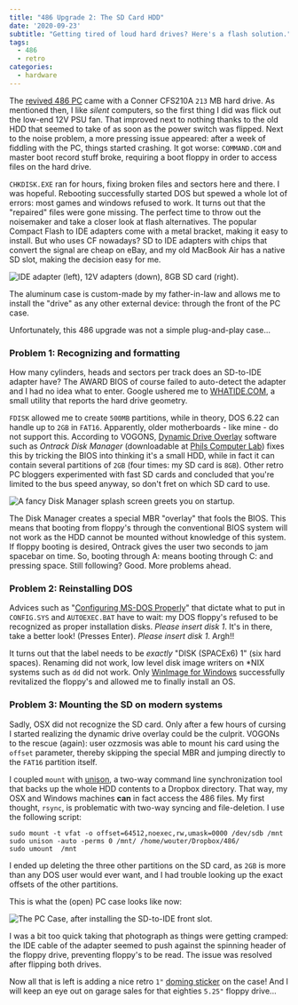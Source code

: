 ```yaml
---
title: "486 Upgrade 2: The SD Card HDD"
date: '2020-09-23'
subtitle: "Getting tired of loud hard drives? Here's a flash solution."
tags:
  - 486
  - retro
categories:
  - hardware
---
```


The [revived 486 PC](/post/2020/09/reviving-a-80486/) came with a Conner CFS210A `213` MB hard drive. As mentioned then, I like _silent_ computers, so the first thing I did was flick out the low-end 12V PSU fan. That improved next to nothing thanks to the old HDD that seemed to take of as soon as the power switch was flipped. Next to the noise problem, a more pressing issue appeared: after a week of fiddling with the PC, things started crashing. It got worse: `COMMAND.COM` and master boot record stuff broke, requiring a boot floppy in order to access files on the hard drive. 

`CHKDISK.EXE` ran for hours, fixing broken files and sectors here and there. I was hopeful. Rebooting successfully started DOS but spewed a whole lot of errors: most games and windows refused to work. It turns out that the "repaired" files were gone missing. The perfect time to throw out the noisemaker and take a closer look at flash alternatives. The popular Compact Flash to IDE adapters come with a metal bracket, making it easy to install. But who uses CF nowadays? SD to IDE adapters with chips that convert the signal are cheap on eBay, and my old MacBook Air has a native SD slot, making the decision easy for me.

![](../sdhdd.jpg "IDE adapter (left), 12V adapters (down), 8GB SD card (right).")

The aluminum case is custom-made by my father-in-law and allows me to install the "drive" as any other external device: through the front of the PC case. 

Unfortunately, this 486 upgrade was not a simple plug-and-play case... 

### Problem 1: Recognizing and formatting

How many cylinders, heads and sectors per track does an SD-to-IDE adapter have? The AWARD BIOS of course failed to auto-detect the adapter and I had no idea what to enter. Google ushered me to [WHATIDE.COM](https://archive.org/details/whatide), a small utility that reports the hard drive geometry. 

`FDISK` allowed me to create `500MB` partitions, while in theory, DOS 6.22 can handle up to `2GB` in `FAT16`. Apparently, older motherboards - like mine - do not support this. According to VOGONS, [Dynamic Drive Overlay](https://www.vogons.org/viewtopic.php?f=61&t=42113) software such as _Ontrack Disk Manager_ (downloadable at [Phils Computer Lab](https://www.philscomputerlab.com/ontrack-disk-manager.html)) fixes this by tricking the BIOS into thinking it's a small HDD, while in fact it can contain several partitions of `2GB` (four times: my SD card is `8GB`). Other retro PC bloggers experimented with fast SD cards and concluded that you're limited to the bus speed anyway, so don't fret on which SD card to use. 

![](../ontrack.jpg "A fancy Disk Manager splash screen greets you on startup.")

The Disk Manager creates a special MBR "overlay" that fools the BIOS. This means that booting from floppy's through the conventional BIOS system will not work as the HDD cannot be mounted without knowledge of this system. If floppy booting is desired, Ontrack gives the user two seconds to jam spacebar on time. So, booting through A: means booting through C: and pressing space. Still following? Good. More problems ahead. 

### Problem 2: Reinstalling DOS

Advices such as "[Configuring MS-DOS Properly](https://www.cubic.org/docs/configuring.htm)" that dictate what to put in `CONFIG.SYS` and `AUTOEXEC.BAT` have to wait: my DOS floppy's refused to be recognized as proper installation disks. _Please insert disk 1_. It's in there, take a better look! (Presses Enter). _Please insert disk 1_. Argh!!

It turns out that the label needs to be _exactly_ "DISK (SPACEx6) 1" (six hard spaces). Renaming did not work, low level disk image writers on *NIX systems such as `dd` did not work. Only [WinImage for Windows](https://www.winimage.com/winimage.htm) successfully revitalized the floppy's and allowed me to finally install an OS. 

### Problem 3: Mounting the SD on modern systems

Sadly, OSX did not recognize the SD card. Only after a few hours of cursing I started realizing the dynamic drive overlay could be the culprit. VOGONs to the rescue (again): user ozzmosis was able to mount his card using the `offset` parameter, thereby skipping the special MBR and jumping directly to the `FAT16` partition itself. 

I coupled `mount` with [unison](https://github.com/bcpierce00/unison), a two-way command line synchronization tool that backs up the whole HDD contents to a Dropbox directory. That way, my OSX and Windows machines **can** in fact access the 486 files. My first thought, `rsync`, is problematic with two-way syncing and file-deletion. I use the following script:

```
sudo mount -t vfat -o offset=64512,noexec,rw,umask=0000 /dev/sdb /mnt
sudo unison -auto -perms 0 /mnt/ /home/wouter/Dropbox/486/
sudo umount  /mnt
```

I ended up deleting the three other partitions on the SD card, as `2GB` is more than any DOS user would ever want, and I had trouble looking up the exact offsets of the other partitions. 

This is what the (open) PC case looks like now:

![](../pccase.jpg "The PC Case, after installing the SD-to-IDE front slot.")

I was a bit too quick taking that photograph as things were getting cramped: the IDE cable of the adapter seemed to push against the spinning header of the floppy drive, preventing floppy's to be read. The issue was resolved after flipping both drives. 

Now all that is left is adding a nice retro `1"` [doming sticker](https://www.domingfactory.nl/vierkante-doming-sticker) on the case! And I will keep an eye out on garage sales for that eighties `5.25"` floppy drive...
